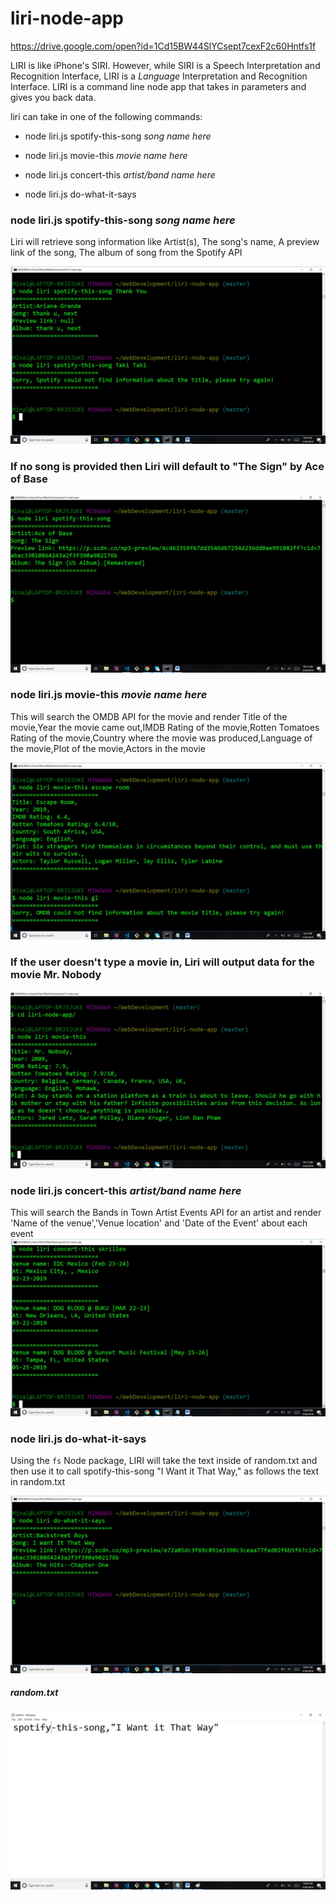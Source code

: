 # liri-node-app 
https://drive.google.com/open?id=1Cd15BW44SlYCsept7cexF2c60Hntfs1f

LIRI is like iPhone's SIRI. However, while SIRI is a Speech Interpretation and Recognition Interface, LIRI is a _Language_ Interpretation and Recognition Interface. LIRI is a command line node app that takes in parameters and gives you back data.

liri can take in one of the following commands:

   * node liri.js spotify-this-song _song name here_

   * node liri.js movie-this _movie name here_

   * node liri.js concert-this _artist/band name here_

   * node liri.js do-what-it-says
   
### node liri.js spotify-this-song _song name here_
   
  Liri will retrieve song information like Artist(s), The song's name, A preview link of the song, The album of song from the Spotify API 
  
![Screenshot](images/SpotifyScreenshot.jpg)

### If no song is provided then Liri will default to **"The Sign"** by Ace of Base


![Screenshot](images/spotifyAce.jpg)
  
### node liri.js movie-this _movie name here_
  
  This will search the OMDB API for the movie and render Title of the movie,Year the movie came out,IMDB Rating of the movie,Rotten           Tomatoes Rating of the movie,Country where the movie was produced,Language of the movie,Plot of the movie,Actors in the movie
  
  ![Screenshot](images/OMDB.jpg)
  
### If the user doesn't type a movie in, Liri will output data for the movie **Mr. Nobody**
  
   ![Screenshot](images/movieMrNobody.jpg)

  
### node liri.js concert-this _artist/band name here_
  
  This will search the Bands in Town Artist Events API for an artist and render 'Name of the venue','Venue location' and 'Date of the     Event' about each event
    ![Screenshot](images/BandsinTown.jpg)

### node liri.js do-what-it-says
   
   Using the `fs` Node package, LIRI will take the text inside of random.txt and then use it to call spotify-this-song "I Want it That        Way," as follows the text in random.txt


![Screenshot](images/Doitasitsays.jpg)
     
   
##### random.txt
![Screenshot](images/random.jpg)
